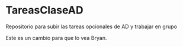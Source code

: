 # TareasClaseAD
Repositorio para subir las tareas opcionales de AD y trabajar en grupo

Este es un cambio para que lo vea Bryan.
